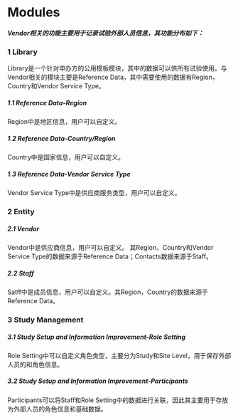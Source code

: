 # Modules
__*Vendor相关的功能主要用于记录试验外部人员信息，其功能分布如下：*__
### 1 Library
Library是一个针对申办方的公用模板模块，其中的数据可以供所有试验使用。与Vendor相关的模块主要是Reference Data，其中需要使用的数据有Region，Country和Vendor Service Type。
##### 1.1 Reference Data-Region
Region中是地区信息，用户可以自定义。
##### 1.2 Reference Data-Country/Region
Country中是国家信息，用户可以自定义。
##### 1.3 Reference Data-Vendor Service Type
Vendor Service Type中是供应商服务类型，用户可以自定义。
### 2 Entity
##### 2.1 Vendor
Vendor中是供应商信息，用户可以自定义。
其Region，Country和Vendor Service Type的数据来源于Reference Data；Contacts数据来源于Staff。
##### 2.2 Staff
Satff中是成员信息，用户可以自定义。其Region，Country的数据来源于Reference Data。
### 3 Study Management
##### 3.1 Study Setup and Information Improvement-Role Setting
Role Setting中可以自定义角色类型，主要分为Study和Site Level，用于保存外部人员的和角色信息。
##### 3.2 Study Setup and Information Improvement-Participants
Participants可以将Staff和Role Setting中的数据进行关联，因此其主要用于存放为外部人员的角色信息和基础数据。






